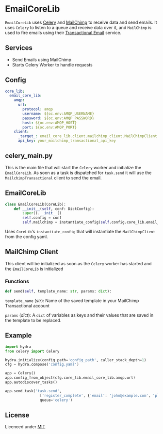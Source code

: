 # EmailCoreLib
`EmailCoreLib` uses [Celery](https://docs.celeryq.dev/en/stable/getting-started/introduction.html) and [MailChimp](https://mailchimp.com/) to receive data and send emails.
It uses `Celery` to listen to a queue and receive data over it, and `MailChimp` is used to fire emails using their [Transactional Email](https://mailchimp.com/features/transactional-email/) service.

## Services
- Send Emails using MailChimp
- Starts Celery Worker to handle requests

## Config 
```yaml
core_lib:
  email_core_lib:
    amqp:
      url:
        protocol: amqp
        username: ${oc.env:AMQP_USERNAME}
        password: ${oc.env:AMQP_PASSWORD}
        host: ${oc.env:AMQP_HOST}
        port: ${oc.env:AMQP_PORT}
    client:
      _target_: email_core_lib.client.mailchimp_client.MailChimpClient
      api_key: your_mailchimp_transactional_api_key
```

## celery_main.py
This is the main file that will start the `Celery` worker and initialize the `EmailCoreLib`. As soon as a task is 
dispatched for `task.send` it will use the `MailchimpTransactional` client to send the email.

## EmailCoreLib
```python
class EmailCoreLib(CoreLib):
    def __init__(self, conf: DictConfig):
        super().__init__()
        self.config = conf
        self.mailchimp = instantiate_config(self.config.core_lib.email_core_lib.client)
```
Uses `CoreLib`'s `instantiate_config` that will instantiate the `MailChimpClient` from the config yaml.

## MailChimp Client
This client will be initialized as soon as the `Celery` worker has started and the `EmailCoreLib` is initialized

### Functions
```python
def send(self, template_name: str, params: dict):
```

`template_name` (*str*): Name of the saved template in your MailChimp Transactional account

`params` (*dict*): A `dict` of variables as keys and their values that are saved in the template to be replaced.

## Example
```python
import hydra
from celery import Celery

hydra.initialize(config_path='config_path', caller_stack_depth=1)
cfg = hydra.compose('config.yaml')

app = Celery()
app.config_from_object(cfg.core_lib.email_core_lib.amqp.url)
app.autodiscover_tasks()

app.send_task('task.send',
                ['register_complete', {'email': 'john@example.com', 'plan': 'some plan'}],
                queue='celery')
```
## License
Licenced under [MIT](https://github.com/shay-te/email-core-lib/blob/master/LICENSE_2022_4_19)
